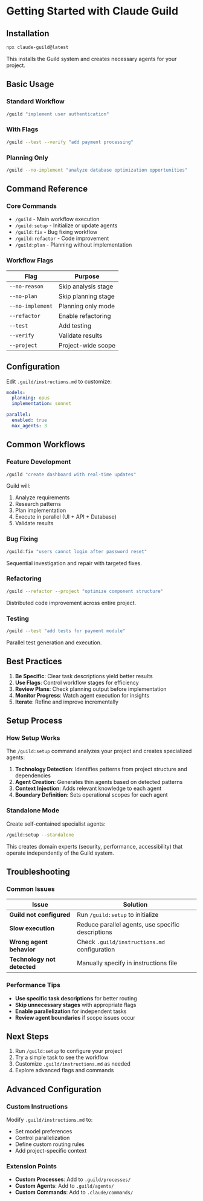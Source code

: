 # Getting Started with Claude Guild

## Installation

```bash
npx claude-guild@latest
```

This installs the Guild system and creates necessary agents for your project.

## Basic Usage

### Standard Workflow
```bash
/guild "implement user authentication"
```

### With Flags
```bash
/guild --test --verify "add payment processing"
```

### Planning Only
```bash
/guild --no-implement "analyze database optimization opportunities"
```

## Command Reference

### Core Commands
- `/guild` - Main workflow execution
- `/guild:setup` - Initialize or update agents
- `/guild:fix` - Bug fixing workflow
- `/guild:refactor` - Code improvement
- `/guild:plan` - Planning without implementation

### Workflow Flags
| Flag | Purpose |
|------|---------|
| `--no-reason` | Skip analysis stage |
| `--no-plan` | Skip planning stage |
| `--no-implement` | Planning only mode |
| `--refactor` | Enable refactoring |
| `--test` | Add testing |
| `--verify` | Validate results |
| `--project` | Project-wide scope |

## Configuration

Edit `.guild/instructions.md` to customize:

```yaml
models:
  planning: opus
  implementation: sonnet

parallel:
  enabled: true
  max_agents: 3
```

## Common Workflows

### Feature Development
```bash
/guild "create dashboard with real-time updates"
```
Guild will:
1. Analyze requirements
2. Research patterns
3. Plan implementation
4. Execute in parallel (UI + API + Database)
5. Validate results

### Bug Fixing
```bash
/guild:fix "users cannot login after password reset"
```
Sequential investigation and repair with targeted fixes.

### Refactoring
```bash
/guild --refactor --project "optimize component structure"
```
Distributed code improvement across entire project.

### Testing
```bash
/guild --test "add tests for payment module"
```
Parallel test generation and execution.

## Best Practices

1. **Be Specific**: Clear task descriptions yield better results
2. **Use Flags**: Control workflow stages for efficiency
3. **Review Plans**: Check planning output before implementation
4. **Monitor Progress**: Watch agent execution for insights
5. **Iterate**: Refine and improve incrementally

## Setup Process

### How Setup Works

The `/guild:setup` command analyzes your project and creates specialized agents:

1. **Technology Detection**: Identifies patterns from project structure and dependencies
2. **Agent Creation**: Generates thin agents based on detected patterns
3. **Context Injection**: Adds relevant knowledge to each agent
4. **Boundary Definition**: Sets operational scopes for each agent

### Standalone Mode

Create self-contained specialist agents:
```bash
/guild:setup --standalone
```

This creates domain experts (security, performance, accessibility) that operate independently of the Guild system.

## Troubleshooting

### Common Issues

| Issue | Solution |
|-------|----------|
| **Guild not configured** | Run `/guild:setup` to initialize |
| **Slow execution** | Reduce parallel agents, use specific descriptions |
| **Wrong agent behavior** | Check `.guild/instructions.md` configuration |
| **Technology not detected** | Manually specify in instructions file |

### Performance Tips

- **Use specific task descriptions** for better routing
- **Skip unnecessary stages** with appropriate flags
- **Enable parallelization** for independent tasks
- **Review agent boundaries** if scope issues occur

## Next Steps

1. Run `/guild:setup` to configure your project
2. Try a simple task to see the workflow
3. Customize `.guild/instructions.md` as needed
4. Explore advanced flags and commands

## Advanced Configuration

### Custom Instructions

Modify `.guild/instructions.md` to:
- Set model preferences
- Control parallelization
- Define custom routing rules
- Add project-specific context

### Extension Points

- **Custom Processes**: Add to `.guild/processes/`
- **Custom Agents**: Add to `.guild/agents/`
- **Custom Commands**: Add to `.claude/commands/`